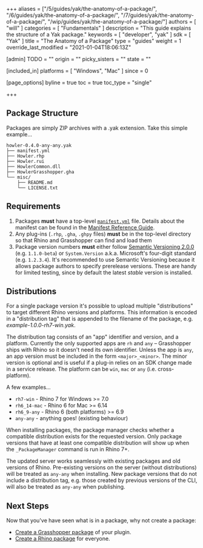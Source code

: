 +++
aliases = ["/5/guides/yak/the-anatomy-of-a-package/", "/6/guides/yak/the-anatomy-of-a-package/", "/7/guides/yak/the-anatomy-of-a-package/", "/wip/guides/yak/the-anatomy-of-a-package/"]
authors = [ "will" ]
categories = [ "Fundamentals" ]
description = "This guide explains the structure of a Yak package."
keywords = [ "developer", "yak" ]
sdk = [ "Yak" ]
title = "The Anatomy of a Package"
type = "guides"
weight = 1
override_last_modified = "2021-01-04T18:06:13Z"

[admin]
TODO = ""
origin = ""
picky_sisters = ""
state = ""

[included_in]
platforms = [ "Windows", "Mac" ]
since = 0

[page_options]
byline = true
toc = true
toc_type = "single"

+++

## Package Structure

Packages are simply ZIP archives with a .yak extension. Take this simple example...

```
howler-0.4.0-any-any.yak
├── manifest.yml
├── Howler.rhp
├── Howler.rui
├── HowlerCommon.dll
├── HowlerGrasshopper.gha
└── misc/
    ├── README.md
    └── LICENSE.txt
```

## Requirements

1. Packages **must** have a top-level [`manifest.yml`](manifest.md) file.
   Details about the manifest can be found in the [Manifest Reference Guide](../the-package-manifest).
1. Any plug-ins (`.rhp`, `.gha`, `.ghpy` files) **must** be in the top-level directory
   so that Rhino and Grasshopper can find and load them
1. Package version numbers **must** either follow [Semantic Versioning 2.0.0](http://semver.org/spec/v2.0.0.html) (e.g. `1.1.0-beta`) or `System.Version` a.k.a. Microsoft's four-digit standard (e.g. `1.2.3.4`). It's recommended to use Semantic Versioning because it allows package authors to specify prerelease versions. These are handy for limited testing, since by default the latest _stable_ version is installed.

## Distributions

For a single package version it's possible to upload multiple "distributions" to target different Rhino versions and platforms. This information is encoded in a "distribution tag" that is appended to the filename of the package, e.g. _example-1.0.0-rh7-win.yak_.

The distribution tag consists of an "app" identifier and version, and a platform. Currently the only supported apps are `rh` and `any` – Grasshopper ships with Rhino so it doesn't need its own identifier. Unless the app is `any`, an app version must be included in the form `<major>_<minor>`. The minor version is optional and is useful if a plug-in relies on an SDK change made in a service release. The platform can be `win`, `mac` or `any` (i.e. cross-platform).

A few examples...

* `rh7-win` - Rhino 7 for Windows >= 7.0
* `rh6_14-mac` - Rhino 6 for Mac >= 6.14
* `rh6_9-any` - Rhino 6 (both platforms) >= 6.9
* `any-any` - anything goes! (existing behaviour)

When installing packages, the package manager checks whether a compatible distribution exists for the requested version. Only package versions that have at least one compatible distribution will show up when the `_PackageManager` command is run in Rhino 7+.

The updated server works seamlessly with existing packages and old versions of Rhino. Pre-existing versions on the server (without distributions) will be treated as `any-any` when installing. New package versions that do not include a distribution tag, e.g. those created by previous versions of the CLI, will also be treated as `any-any` when publishing.

## Next Steps

Now that you've have seen what is in a package, why not create a package:

* [Create a Grasshopper package](../pushing-a-package-to-the-server) of your plugin.
* [Create a Rhino package](../pushing-a-package-to-the-server) for everyone.
